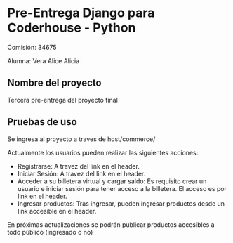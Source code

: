 # Pre-Entrega Django para Coderhouse - Python

Comisión: 34675

Alumna: Vera Alice Alicia

## Nombre del proyecto

Tercera pre-entrega del proyecto final

## Pruebas de uso

Se ingresa al proyecto a traves de host/commerce/

Actualmente los usuarios pueden realizar las siguientes acciones:

- Registrarse: A travez del link en el header.
- Iniciar Sesión:  A travez del link en el header.
- Acceder a su billetera virtual y cargar saldo: Es requisito crear un usuario e iniciar sesión para tener acceso a la billetera. El acceso es por link en el header.
- Ingresar productos: Tras ingresar, pueden ingresar productos desde un link accesible en el header. 

En próximas actualizaciones se podrán publicar productos accesibles a todo público (ingresado o no)
